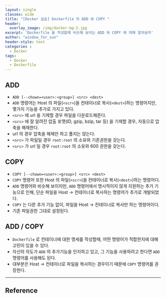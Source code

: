 ```yaml
--- 
layout: single
classes: wide
title: "[Docker 실습] Dockerfile 의 ADD 와 COPY "
header:
  overlay_image: /img/docker-bg-2.jpg
excerpt: 'Dockerfile 을 작성할때 비슷해 보이는 ADD 와 COPY 에 대해 알아보자'
author: "window_for_sun"
header-style: text
categories :
  - Docker
tags:
  - Docker
  - Dockerfile
---  
```


## ADD
- `ADD [--chown=<user>:<group>] <src> <dest>`
- `ADD` 명령어는 Host 의 파일(`<scr>`)을 컨테이너로 복사(`<dest>`)하는 명령어지만, 몇가지 기능을 추가로 가지고 있다.
- `<src>` 에 url 을 기제할 경우 파일을 다운로드해준다.
- `<src>` 에 잘 알려진 압출 포맷(ID, gzip, bzip, tar 등) 을 기제할 경우, 자동으로 압축을 해재한다. 
- url 의 경우 압축을 해제만 하고 풀지는 않는다.
- `<src>` 가 파일일 경우 `root:root` 의 소유와 기존권한을 갖는다.
- `<src>` 가 url 일 경우 `root:root` 의 소유와 600 권한을 갖는다.

## COPY
- `COPY [--chown=<user>:<group>] <src> <dest>`
- `COPY` 명령어 또한 Host 의 파일(`<scr>`)을 컨테이너로 복사(`<dest>`)하는 명령어다.
- `ADD` 명령어와 비슷해 보이지만, `ADD` 명령어에서 명시적이지 않게 지원하는 추가 기능으로 인해, 단순 파일을 Host -> 컨테이너로 복사하는 명령어가 추가로 개발되었다.
- `COPY` 는 다른 추가 기능 없이, 파일을 Host -> 컨테이너로 복사만 하는 명령어이다.
- 기존 파일권한 그대로 설정된다.

## ADD / COPY
- `Dockerfile` 로 컨테이너에 대한 명세를 작성할때, 어떤 명령어가 적합한지에 대해 고민이 있을 수 있다.
- 자신의 의도가 `ADD` 의 추가기능을 인지하고 있고, 그 기능을 사용하려고 한다면 `ADD` 명령어를 사용해도 된다.
- 대부분은 Host -> 컨테이너로 파일을 복사하는 경우이기 때문에 `COPY` 명령어를 권장한다.

---
## Reference
	